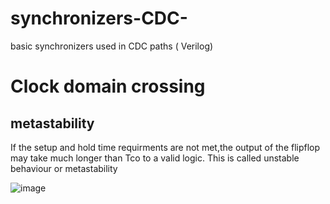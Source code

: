 # synchronizers-CDC-
basic synchronizers used in CDC paths ( Verilog)



# Clock domain crossing

## metastability 
If the setup and hold time requirments are not met,the output of the flipflop may take much longer than Tco to a valid logic. This is called unstable behaviour or metastability


![image](https://user-images.githubusercontent.com/130048247/235581154-0255d694-72a6-40f5-abc2-044a93bb636b.png)


